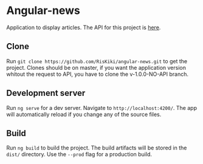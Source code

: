 # Angular-news

Application to display articles.
The API for this project is [here](https://github.com/RisKiki/angular-news-api).

## Clone

Run `git clone https://github.com/RisKiki/angular-news.git` to get the project.
Clones should be on master, if you want the application version whitout the request to API, you have to clone the v-1.0.0-NO-API branch.

## Development server

Run `ng serve` for a dev server. Navigate to `http://localhost:4200/`. The app will automatically reload if you change any of the source files.

## Build

Run `ng build` to build the project. The build artifacts will be stored in the `dist/` directory. Use the `--prod` flag for a production build.
